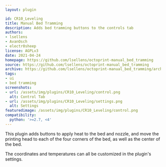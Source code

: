 ```yaml
---
layout: plugin

id: CR10_Leveling
title: Manual Bed Tramming
description: Adds bed tramming buttons to the controls tab
authors:
- lsellens
- AvanOsch
- electr0sheep
license: AGPLv3
date: 2021-04-24
homepage: https://github.com/lsellens/octoprint-manual_bed_tramming
source: https://github.com/lsellens/octoprint-manual_bed_tramming
archive: https://github.com/lsellens/octoprint-manual_bed_tramming/archive/master.zip
tags:
- ui
- bed tramming
screenshots:
- url: /assets/img/plugins/CR10_Leveling/control.png
  alt: Control Tab
- url: /assets/img/plugins/CR10_Leveling/settings.png
  alt: Settings
featuredimage: /assets/img/plugins/CR10_Leveling/control.png
compatibility:
  python: '>=2.7, <4'
---
```


This plugin adds buttons to apply heat to the bed and nozzle, and move the
printing head to each of the four corners of the bed, as well as the center of
the bed.

The coordinates and temperatures can all be customized in the plugin's settings.
